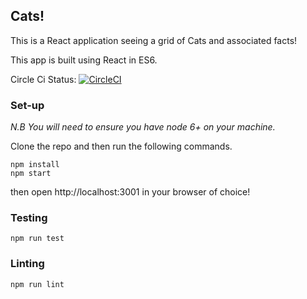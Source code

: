 ## Cats!

This is a React application seeing a grid of Cats and associated facts!

This app is built using React in ES6.

Circle Ci Status: [![CircleCI](https://circleci.com/gh/GordyD/cats.svg?style=svg)](https://circleci.com/gh/GordyD/cats)

### Set-up

*N.B You will need to ensure you have node 6+ on your machine.*

Clone the repo and then run the following commands.

```
npm install
npm start
```

then open http://localhost:3001 in your browser of choice!

### Testing

`npm run test`

### Linting

`npm run lint`
